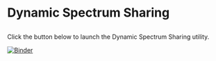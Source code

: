 # Dynamic Spectrum Sharing

## 
Click the button below to launch the Dynamic Spectrum Sharing utility.

[![Binder](https://mybinder.org/badge_logo.svg)](https://mybinder.org/v2/gh/radiowayv/spectrum_sharing/HEAD?labpath=Draft_DSS_Algorithm.ipynb)
